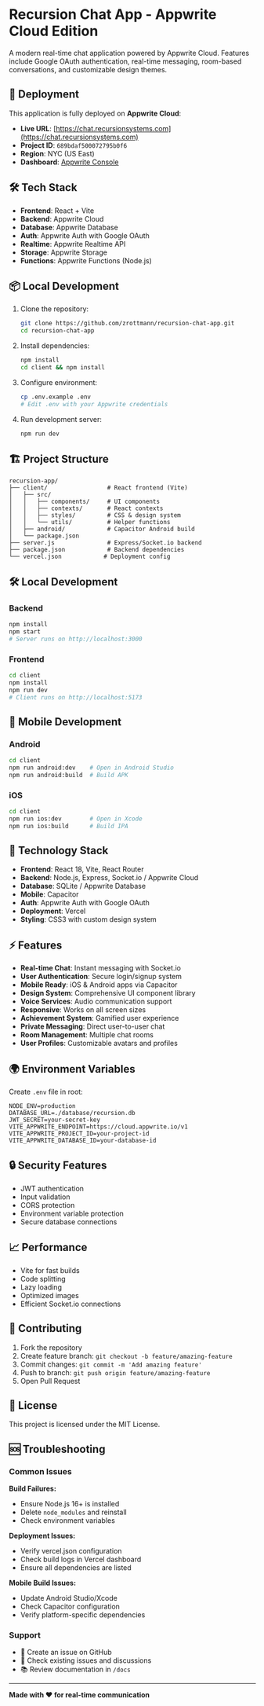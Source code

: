 # Recursion Chat App - Appwrite Cloud Edition

A modern real-time chat application powered by Appwrite Cloud. Features include Google OAuth authentication, real-time messaging, room-based conversations, and customizable design themes.

## 🚀 Deployment

This application is fully deployed on **Appwrite Cloud**:

- **Live URL**: [https://chat.recursionsystems.com](https://chat.recursionsystems.com)
- **Project ID**: `689bdaf500072795b0f6`
- **Region**: NYC (US East)
- **Dashboard**: [Appwrite Console](https://cloud.appwrite.io/console/project-689bdaf500072795b0f6)

## 🛠️ Tech Stack

- **Frontend**: React + Vite
- **Backend**: Appwrite Cloud
- **Database**: Appwrite Database
- **Auth**: Appwrite Auth with Google OAuth
- **Realtime**: Appwrite Realtime API
- **Storage**: Appwrite Storage
- **Functions**: Appwrite Functions (Node.js)

## 📦 Local Development

1. Clone the repository:
   ```bash
   git clone https://github.com/zrottmann/recursion-chat-app.git
   cd recursion-chat-app
   ```

2. Install dependencies:
   ```bash
   npm install
   cd client && npm install
   ```

3. Configure environment:
   ```bash
   cp .env.example .env
   # Edit .env with your Appwrite credentials
   ```

4. Run development server:
   ```bash
   npm run dev
   ```

## 🏗️ Project Structure

```
recursion-app/
├── client/                 # React frontend (Vite)
│   ├── src/
│   │   ├── components/     # UI components
│   │   ├── contexts/       # React contexts
│   │   ├── styles/         # CSS & design system
│   │   └── utils/          # Helper functions
│   ├── android/            # Capacitor Android build
│   └── package.json
├── server.js               # Express/Socket.io backend
├── package.json            # Backend dependencies
└── vercel.json            # Deployment config
```

## 🛠️ Local Development

### Backend
```bash
npm install
npm start
# Server runs on http://localhost:3000
```

### Frontend
```bash
cd client
npm install  
npm run dev
# Client runs on http://localhost:5173
```

## 📱 Mobile Development

### Android
```bash
cd client
npm run android:dev    # Open in Android Studio
npm run android:build  # Build APK
```

### iOS
```bash
cd client
npm run ios:dev        # Open in Xcode
npm run ios:build      # Build IPA
```

## 🔧 Technology Stack

- **Frontend**: React 18, Vite, React Router
- **Backend**: Node.js, Express, Socket.io / Appwrite Cloud
- **Database**: SQLite / Appwrite Database
- **Mobile**: Capacitor
- **Auth**: Appwrite Auth with Google OAuth
- **Deployment**: Vercel
- **Styling**: CSS3 with custom design system

## ⚡ Features

- **Real-time Chat**: Instant messaging with Socket.io
- **User Authentication**: Secure login/signup system
- **Mobile Ready**: iOS & Android apps via Capacitor
- **Design System**: Comprehensive UI component library
- **Voice Services**: Audio communication support
- **Responsive**: Works on all screen sizes
- **Achievement System**: Gamified user experience
- **Private Messaging**: Direct user-to-user chat
- **Room Management**: Multiple chat rooms
- **User Profiles**: Customizable avatars and profiles

## 🌍 Environment Variables

Create `.env` file in root:

```env
NODE_ENV=production
DATABASE_URL=./database/recursion.db
JWT_SECRET=your-secret-key
VITE_APPWRITE_ENDPOINT=https://cloud.appwrite.io/v1
VITE_APPWRITE_PROJECT_ID=your-project-id
VITE_APPWRITE_DATABASE_ID=your-database-id
```

## 🔒 Security Features

- JWT authentication
- Input validation
- CORS protection
- Environment variable protection
- Secure database connections

## 📈 Performance

- Vite for fast builds
- Code splitting
- Lazy loading
- Optimized images
- Efficient Socket.io connections

## 🤝 Contributing

1. Fork the repository
2. Create feature branch: `git checkout -b feature/amazing-feature`
3. Commit changes: `git commit -m 'Add amazing feature'`
4. Push to branch: `git push origin feature/amazing-feature`
5. Open Pull Request

## 📄 License

This project is licensed under the MIT License.

## 🆘 Troubleshooting

### Common Issues

**Build Failures:**
- Ensure Node.js 16+ is installed
- Delete `node_modules` and reinstall
- Check environment variables

**Deployment Issues:**
- Verify vercel.json configuration
- Check build logs in Vercel dashboard
- Ensure all dependencies are listed

**Mobile Build Issues:**
- Update Android Studio/Xcode
- Check Capacitor configuration
- Verify platform-specific dependencies

### Support

- 📧 Create an issue on GitHub
- 💬 Check existing issues and discussions
- 📚 Review documentation in `/docs`

---

**Made with ❤️ for real-time communication**
